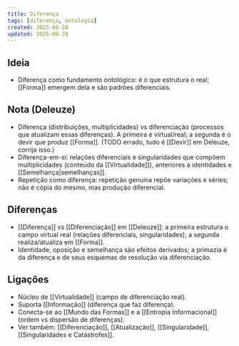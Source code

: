 ```yaml
---
title: Diferença
tags: [diferença, ontologia]
created: 2025-08-28
updated: 2025-08-28
---
```


## Ideia
- Diferença como fundamento ontológico: é o que estrutura o real; [[Forma]] emergem dela e são padrões diferenciais.

## Nota (Deleuze)
- Diferença (distribuições, multiplicidades) vs diferenciação (processos que atualizam essas diferenças). A primeira é virtual/real; a segunda é o devir que produz [[Forma]]. (TODO errado, tudo é [[Devir]] em Deleuze, corrija isso.)
- Diferença-em-si: relações diferenciais e singularidades que compõem multiplicidades (conteúdo da [[Virtualidade]]), anteriores a identidades e [[Semelhança|semelhanças]].
- Repetição como diferença: repetição genuína repõe variações e séries; não é cópia do mesmo, mas produção diferencial.

## Diferenças
- [[Diferença]] vs [[Diferenciação]] em [[Deleuze]]: a primeira estrutura o campo virtual real (relações diferenciais, singularidades); a segunda realiza/atualiza em [[Forma]].
- Identidade, oposição e semelhança são efeitos derivados; a primazia é da diferença e de seus esquemas de resolução via diferenciação.

## Ligações
- Núcleo de [[Virtualidade]] (campo de diferenciação real).
- Suporta [[Informação]] (diferença que faz diferença).
- Conecta-se ao [[Mundo das Formas]] e a [[Entropia Informacional]] (ordem vs dispersão de diferenças).
 - Ver também: [[Diferenciação]], [[Atualização]], [[Singularidade]], [[Singularidades e Catástrofes]].
